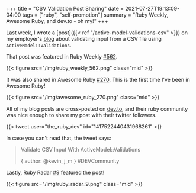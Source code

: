 +++
title = "CSV Validation Post Sharing"
date = 2021-07-27T19:13:09-04:00
tags = ["ruby", "self-promotion"]
summary = "Ruby Weekly, Awesome Ruby, and dev.to - oh my!"
+++

Last week, I wrote a [post]({{< ref "/active-model-validations-csv" >}}) on my
employer's [blog](https://blog.thegnar.co/active-model-validations-csv) about
validating input from a CSV file using `ActiveModel::Validations`.

That post was featured in Ruby Weekly [#562](https://rubyweekly.com/issues/562).

{{< figure src="/img/ruby_weekly_562.png" class="mid" >}} 

It was also shared in Awesome Ruby [#270](https://ruby.libhunt.com/newsletter/270). This is the first time I've been in
Awesome Ruby!

{{< figure src="/img/awesome_ruby_270.png" class="mid" >}} 

All of my blog posts are cross-posted on [dev.to](https://dev.to/kevin_j_m),
and their ruby community was nice enough to share my post with their twitter
followers.

{{< tweet user="the_ruby_dev" id="1417522440431968261" >}}

In case you can't read that, the tweet says:

> Validate CSV Input With ActiveModel::Validations
>
> { author: @kevin_j_m } #DEVCommunity

Lastly, Ruby Radar [#9](https://rubyradar.dev/issues/ruby-radar-9-junior-spotlight-705164)
featured the post!

{{< figure src="/img/ruby_radar_9.png" class="mid" >}}
